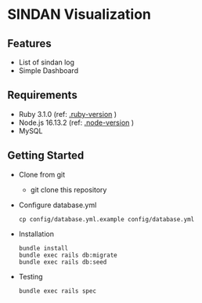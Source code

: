 # SINDAN Visualization

## Features
* List of sindan log
* Simple Dashboard

## Requirements
* Ruby 3.1.0 (ref: [.ruby-version](.ruby-version) )
* Node.js 16.13.2 (ref: [.node-version](.node-version) )
* MySQL

## Getting Started
* Clone from git
    * git clone this repository

* Configure database.yml

    ```
    cp config/database.yml.example config/database.yml
    ```

* Installation

    ```
    bundle install
    bundle exec rails db:migrate
    bundle exec rails db:seed
    ```

* Testing

    ```
    bundle exec rails spec
    ```
